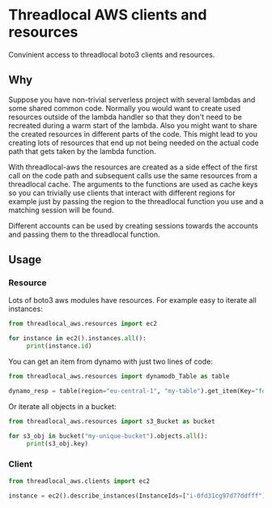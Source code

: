 # Threadlocal AWS clients and resources

Convinient access to threadlocal boto3 clients and resources.

## Why

Suppose you have non-trivial serverless project with several lambdas and
some shared common code. Normally you would want to create used resources
outside of the lambda handler so that they don't need to be recreated
during a warm start of the lambda. Also you might want to share the created
resources in different parts of the code. This might lead to you creating
lots of resources that end up not being needed on the actual code path
that gets taken by the lambda function.

With threadlocal-aws the resources are created as a side effect of the first
call on the code path and subsequent calls use the same resources from a
threadlocal cache. The arguments to the functions are used as cache keys
so you can trivially use clients that interact with different regions for example
just by passing the region to the threadlocal function you use and a matching
session will be found.

Different accounts can be used by creating sessions towards the accounts and
passing them to the threadlocal function.

## Usage

### Resource

Lots of boto3 aws modules have resources. For example easy to iterate all instances:
```python
from threadlocal_aws.resources import ec2

for instance in ec2().instances.all():
     print(instance.id)
```

You can get an item from dynamo with just two lines of code:
```python
from threadlocal_aws.resources import dynamodb_Table as table

dynamo_resp = table(region="eu-central-1", "my-table").get_item(Key="foo#bar#123")
```

Or iterate all objects in a bucket:
```python
from threadlocal_aws.resources import s3_Bucket as bucket

for s3_obj in bucket("my-unique-bucket").objects.all():
     print(s3_obj.key)
```

### Client

```python
from threadlocal_aws.clients import ec2

instance = ec2().describe_instances(InstanceIds=["i-0fd31cg97d77ddfff"])
```
